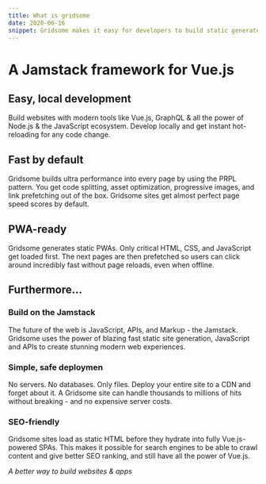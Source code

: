 ```yaml
---
title: What is gridsome
date: 2020-06-16
snippet: Gridsome makes it easy for developers to build static generated websites & apps that are fast by default 🚀
---
```


# A Jamstack framework for Vue.js

## Easy, local development

Build websites with modern tools like Vue.js, GraphQL & all the power of Node.js & the JavaScript ecosystem. Develop locally and get instant hot-reloading for any code change.

## Fast by default

Gridsome builds ultra performance into every page by using the PRPL pattern. You get code splitting, asset optimization, progressive images, and link prefetching out of the box. Gridsome sites get almost perfect page speed scores by default.

## PWA-ready

Gridsome generates static PWAs. Only critical HTML, CSS, and JavaScript get loaded first. The next pages are then prefetched so users can click around incredibly fast without page reloads, even when offline.

## Furthermore...

### Build on the Jamstack

The future of the web is JavaScript, APIs, and Markup - the Jamstack. Gridsome uses the power of blazing fast static site generation, JavaScript and APIs to create stunning modern web experiences.

### Simple, safe deploymen

No servers. No databases. Only files. Deploy your entire site to a CDN and forget about it. A Gridsome site can handle thousands to millions of hits without breaking - and no expensive server costs.

### SEO-friendly

Gridsome sites load as static HTML before they hydrate into fully Vue.js-powered SPAs. This makes it possible for search engines to be able to crawl content and give better SEO ranking, and still have all the power of Vue.js.

_A better way to build websites & apps_
